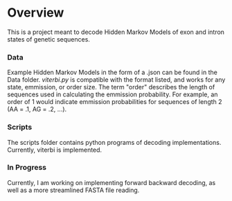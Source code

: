 # Overview

This is a project meant to decode Hidden Markov Models of exon and intron states of genetic sequences. 

### Data

Example Hidden Markov Models in the form of a .json can be found in the Data folder. $viterbi.py$ is compatible with the format listed, and works for any state, emmission, or order size. The term "order" describes the length of sequences used in calculating the emmission probability. For example, an order of 1 would indicate emmission probabilities for sequences of length 2 (AA = .1, AG = .2, ...). 

### Scripts

The scripts folder contains python programs of decoding implementations. Currently, viterbi is implemented.

### In Progress

Currently, I am working on implementing forward backward decoding, as well as a more streamlined FASTA file reading. 
